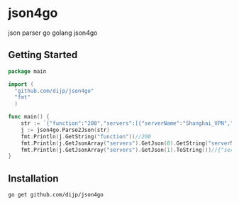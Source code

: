 json4go
=======

json parser go golang json4go

## Getting Started

~~~ go
package main

import (
  "github.com/dijp/json4go"
  "fmt"
  )

func main() {
	str := `{"function":"200","servers":[{"serverName":"Shanghai_VPN","serverIP":"127.0.0.1"},{"serverName":"Beijing_VPN","serverIP":"127.0.0.2"}]}`
	j := json4go.Parse2Json(str)
	fmt.Println(j.GetString("function"))//200
	fmt.Println(j.GetJsonArray("servers").GetJson(0).GetString("serverName"))//Shanghai_VPN
	fmt.Println(j.GetJsonArray("servers").GetJson(1).ToString())//{"serverName":"Beijing_VPN","serverIP":"127.0.0.2"}
}
~~~

## Installation

~~~
go get github.com/dijp/json4go
~~~
